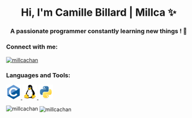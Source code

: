 <h1 align="center">Hi, I'm Camille Billard | Millca ✨</h1>
<h3 align="center">A passionate programmer constantly learning new things ! 💖</h3>

<h3 align="left">Connect with me:</h3>
<p align="left">
<a href="https://discord.gg/millcachan" target="blank"><img align="center" src="https://raw.githubusercontent.com/rahuldkjain/github-profile-readme-generator/master/src/images/icons/Social/discord.svg" alt="millcachan" height="30" width="40" /></a>
</p>

<h3 align="left">Languages and Tools:</h3>
<p align="left"> <a href="https://www.cprogramming.com/" target="_blank" rel="noreferrer"> <img src="https://raw.githubusercontent.com/devicons/devicon/master/icons/c/c-original.svg" alt="c" width="40" height="40"/> </a> <a href="https://www.linux.org/" target="_blank" rel="noreferrer"> <img src="https://raw.githubusercontent.com/devicons/devicon/master/icons/linux/linux-original.svg" alt="linux" width="40" height="40"/> </a> <a href="https://www.python.org" target="_blank" rel="noreferrer"> <img src="https://raw.githubusercontent.com/devicons/devicon/master/icons/python/python-original.svg" alt="python" width="40" height="40"/> </a> </p>

<p><img align="left" src="https://github-readme-stats.vercel.app/api/top-langs?username=millcachan&show_icons=true&theme=dark&title_color=f0f0f0&text_color=f0f0f0&bg_color=0d1117&hide_border=true&locale=en&layout=compact" alt="millcachan" /></p>

<p>&nbsp;<img align="center" src="https://github-readme-stats.vercel.app/api?username=millcachan&show_icons=true&theme=dark&title_color=f0f0f0&text_color=f0f0f0&bg_color=0d1117&hide_border=true&locale=en" alt="millcachan" /></p>
